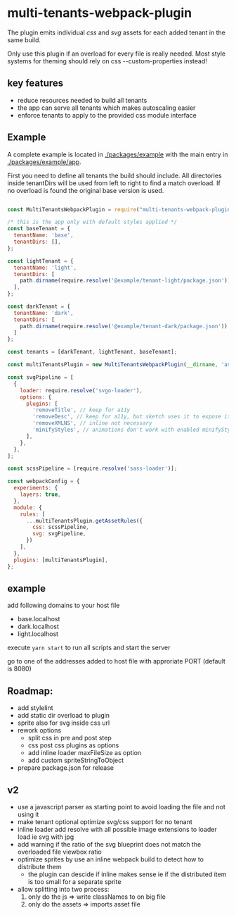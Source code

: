 # multi-tenants-webpack-plugin

The plugin emits individual *css* and *svg* assets for each added tenant in the same build.

Only use this plugin if an overload for every file is really needed. Most style systems for theming should rely on css --custom-properties instead!

## key features
- reduce resources needed to build all tenants
- the app can serve all tenants which makes autoscaling easier
- enforce tenants to apply to the provided css module interface

## Example
A complete example is located in [./packages/example](./example) with the main entry in [./packages/example/app](./example/app).

First you need to define all tenants the build should include.
All directories inside tenantDirs will be used from left to right to find a match overload.
If no overload is found the original base version is used.
````js

const MultiTenantsWebpackPlugin = require("multi-tenants-webpack-plugin");

/* this is the app only with default styles applied */
const baseTenant = {
  tenantName: 'base',
  tenantDirs: [],
};

const lightTenant = {
  tenantName: 'light',
  tenantDirs: [
    path.dirname(require.resolve('@example/tenant-light/package.json'))
  ],
};

const darkTenant = {
  tenantName: 'dark',
  tenantDirs: [
    path.dirname(require.resolve('@example/tenant-dark/package.json'))
  ]
};

const tenants = [darkTenant, lightTenant, baseTenant];

const multiTenantsPlugin = new MultiTenantsWebpackPlugin(__dirname, 'assets', tenants);

const svgPipeline = [
  {
    loader: require.resolve('svgo-loader'),
    options: {
      plugins: [
        'removeTitle', // keep for a11y
        'removeDesc', // keep for a11y, but sketch uses it to expose itself
        'removeXMLNS', // inline not necessary
        'minifyStyles', // animations don't work with enabled minifyStyles
      ],
    },
  },
];

const scssPipeline = [require.resolve('sass-loader')];

const webpackConfig = {
  experiments: {
    layers: true,
  },
  module: {
    rules: [
      ...multiTenantsPlugin.getAssetRules({
        css: scssPipeline,
        svg: svgPipeline,
      })
    ],
  },
  plugins: [multiTenantsPlugin],
};

````

## example

add following domains to your host file
- base.localhost
- dark.localhost
- light.localhost

execute `yarn start` to run all scripts and start the server

go to one of the addresses added to host file with approriate PORT (default is 8080)

## Roadmap:
- add stylelint
- add static dir overload to plugin
- sprite also for svg inside css url
- rework options
  - split css in pre and post step
  - css post css plugins as options
  - add inline loader maxFileSize as option
  - add custom spriteStringToObject 
- prepare package.json for release

## v2
- use a javascript parser as starting point to avoid loading the file and not using it
- make tenant optional optimize svg/css support for no tenant
- inline loader add resolve with all possible image extensions to loader load ie svg with jpg
- add warning if the ratio of the svg blueprint does not match the overloaded file viewbox ratio
- optimize sprites by use an inline webpack build to detect how to distribute them
  - the plugin can descide if inline makes sense ie if the distributed item is too small for a separate sprite
- allow splitting into two process: 
  1. only do the js => write classNames to on big file
  2. only do the assets => imports asset file